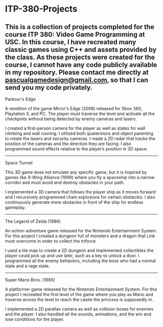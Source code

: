 # ITP-380-Projects
This is a collection of projects completed for the course ITP 380: Video Game Programming at USC.  In this course, I have recreated many classic games using C++ and assets provided by the class.  As these projects were created for the course, I cannot have any code publicly available in my repository.  Please contact me directly at pascualgamedesign@gmail.com, so that I can send you my code privately.
----------------------------------------------------------------------------------------------------------------------------------------
Parkour's Edge

A rendition of the game Mirror's Edge (2008) released for Xbox 360, Playtation 3, and PC.  The player must traverse the level and activate all the checkpints without being detected by enemy cameras and lasers.

I created a first-person camera for the player as well as states for wall climbing and wall running.  I utilized both quaternions and object parenting to rotate the lasers and security cameras.  I made a 2D radar that tracks the position of the cameras and the direction they are facing.  I also programmed sound effects relative to the player’s position in 3D space.

----------------------------------------------------------------------------------------------------------------------------------------
Space Tunnel

This 3D game does not emulate any specific game, but it is inspired by games like X-Wing Alliance (1999) where you fly a spaceship into a narrow corridor and must avoid and destroy obstacles in your path.

I implemented a 3D camera that follows the player ship as it moves forward and I recursively programmed chain explosions for certain obstacles.  I also continuously generate more obstacles in front of the ship for endless gameplay.

----------------------------------------------------------------------------------------------------------------------------------------
The Legend of Zelda (1986)

An action-adventure game released for the Nintendo Entertainment System.  For this project I created a dungeon full of monsters and a dragon that Link must overcome in order to collect the triforce.

I used a tile map to create a 2D dungeon and implemented collectibles the player could pick up and use later, such as a key to unlock a door.  I programmed all the enemy behaviors, including the boss who had a normal state and a rage state.

----------------------------------------------------------------------------------------------------------------------------------------
Super Mario Bros. (1985)

A platformer game released for the Nintendo Entertainment System.  For this project I recreated the first level of the game where you play as Mario and traverse across the level to reach the castle the princess is supposedly in.  

I implemented a 2D parallax camera as well as collision boxes for enemies and the player.  I also handled all the sounds, animations, and the win and lose conditions for the player.  
